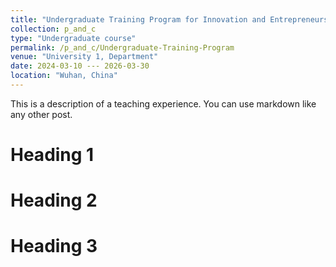 ```yaml
---
title: "Undergraduate Training Program for Innovation and Entrepreneurship（National）"
collection: p_and_c
type: "Undergraduate course"
permalink: /p_and_c/Undergraduate-Training-Program
venue: "University 1, Department"
date: 2024-03-10 --- 2026-03-30
location: "Wuhan, China"
---
```


This is a description of a teaching experience. You can use markdown like any other post.

Heading 1
======

Heading 2
======

Heading 3
======
